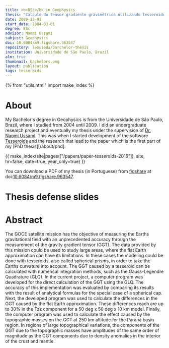 ```yaml
---
title: <b>BSc</b> in Geophysics
thesis: "Cálculo do tensor gradiente gravimétrico utilizando tesseroides"
date: 2009-12-01
start_date: 2004-03-01
degree: BSc
advisor: Naomi Ussami
subject: Geophysics
doi: 10.6084/m9.figshare.963547
repository: leouieda/barchelor-thesis
institution: Universidade de São Paulo, Brazil
alm: true
thumbnail: bachelors.png
layout: publication
tags: tesseroids
---
```


{% from "utils.html" import make_index %}

# About

My Bachelor's degree in Geophysics is from the Universidade de São Paulo,
Brazil, where I studied from 2004 until 2009.
I did an undergraduate research project and eventually my thesis under the
supervision of [Dr. Naomi Ussami](http://lattes.cnpq.br/6704246490515612).
This was when I started development of the software
[Tesseroids](http://www.tesseroids.org) and the research that lead to the paper
which is the first part of my [PhD thesis][/about/phd]:

<div>
    {{ make_index(site|pages(["/papers/paper-tesseroids-2016"]), site, hr=false, date=true, year_only=true) }}
</div>

You can download a PDF of my thesis (in Portuguese) from
[figshare](http://figshare.com) at
doi:[10.6084/m9.figshare.963547](https://doi.org/10.6084/m9.figshare.963547).


# Thesis defense slides

<script async class="speakerdeck-embed"
data-id="169b9ea3da7043ff932a297100824ab7" data-ratio="1.33333333333333"
src="//speakerdeck.com/assets/embed.js"></script>

# Abstract

The GOCE satellite mission has the objective of measuring the Earths
gravitational field with an unprecedented accuracy through the measurement of
the gravity gradient tensor (GGT). The data provided by this mission could be
used to study large areas, where the flat Earth approximation can have its
limitations. In these cases the modeling could be done with tesseroids, also
called spherical prisms, in order to take the Earths curvature into account.
The GGT caused by a tesseroid can be calculated with numerical integration
methods, such as the Gauss-Legendre Quadrature (GLQ). In the current project, a
computer program was developed for the direct calculation of the GGT using the
GLQ. The accuracy of this implementation was evaluated by comparing its results
with the result of analytical formulas for the special case of a spherical cap.
Next, the developed program was used to calculate the differences in the GGT
caused by the flat Earth approximation. These differences reach are up to 30%
in the Tzz component for a 50 deg x 50 deg x 10 km model. Finally, the computer
program was used to calculate the effect caused by the topographic masses on
the GGT at 250 km altitude for the Paraná basin region. In regions of large
topographical variations, the components of the GGT due to the topographic
masses have amplitudes of the same order of magnitude as the GGT components due
to density anomalies in the interior of the crust and mantle.

